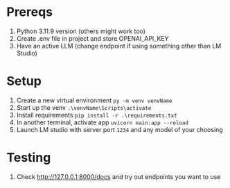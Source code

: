 # Prereqs
1. Python 3.11.9 version (others might work too)
2. Create .env file in project and store OPENAI_API_KEY
3. Have an active LLM (change endpoint if using something other than LM Studio)

# Setup
1. Create a new virtual environment `py -m venv venvName`
2. Start up the venv `.\venvName\Scripts\activate`
3. Install requirements `pip install -r .\requirements.txt`
4. In another terminal, activate app `uvicorn main:app --reload`
5. Launch LM studio with server port `1234` and any model of your choosing 

# Testing
1. Check http://127.0.0.1:8000/docs and try out endpoints you want to use